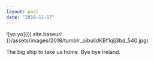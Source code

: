 ```yaml
---
layout: post
date: "2018-11-17"
---
```


![yo yo]({{ site.baseurl }}/assets/images/2018/tumblr_pibulldKBf1qlj3bd_540.jpg)

The big ship to take us home. Bye bye Ireland.
